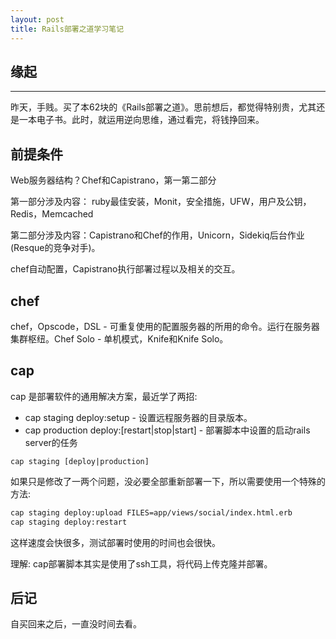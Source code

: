 ```yaml
---
layout: post
title: Rails部署之道学习笔记
---
```


## 缘起
----

昨天，手贱。买了本62块的《Rails部署之道》。思前想后，都觉得特别贵，尤其还是一本电子书。此时，就运用逆向思维，通过看完，将钱挣回来。

## 前提条件

Web服务器结构？Chef和Capistrano，第一第二部分

第一部分涉及内容： ruby最佳安装，Monit，安全措施，UFW，用户及公钥，Redis，Memcached

第二部分涉及内容：Capistrano和Chef的作用，Unicorn，Sidekiq后台作业(Resque的竞争对手)。

chef自动配置，Capistrano执行部署过程以及相关的交互。

## chef

chef，Opscode，DSL - 可重复使用的配置服务器的所用的命令。运行在服务器集群枢纽。Chef Solo - 单机模式，Knife和Knife Solo。

## cap 

cap 是部署软件的通用解决方案，最近学了两招: 

* cap staging deploy:setup - 设置远程服务器的目录版本。
* cap production deploy:[restart|stop|start] - 部署脚本中设置的启动rails server的任务

```
cap staging [deploy|production]
```

如果只是修改了一两个问题，没必要全部重新部署一下，所以需要使用一个特殊的方法: 

```sh
cap staging deploy:upload FILES=app/views/social/index.html.erb
cap staging deploy:restart
```

这样速度会快很多，测试部署时使用的时间也会很快。

理解: cap部署脚本其实是使用了ssh工具，将代码上传克隆并部署。

## 后记

自买回来之后，一直没时间去看。
